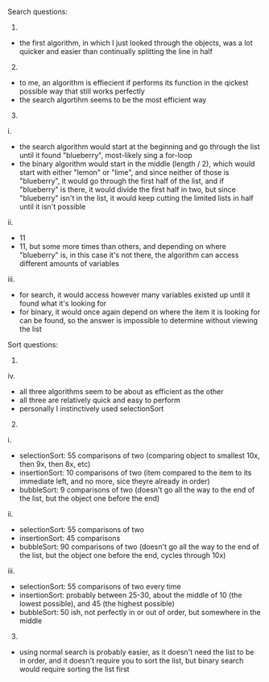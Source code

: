 Search questions:

1) 
- the first algorithm, in which I just looked through the objects, was a lot quicker and easier than continually splitting the line in half

2)
- to me, an algorithm is effiecient if performs its function in the qickest possible way that still works perfectly
- the search algortihm seems to be the most efficient way

3)
i.
- the search algorithm would start at the beginning and go through the list until it found "blueberry", most-likely sing a for-loop
- the binary algorithm would start in the middle (length / 2), which would start with either "lemon" or "lime", and since neither of those is "blueberry", it would go through the first half of the list, and if "blueberry" is there, it would divide the first half in two, but since "blueberry" isn't in the list, it would keep cutting the limited lists in half until it isn't possible

ii.
- 11
- 11, but some more times than others, and depending on where "blueberry" is, in this case it's not there, the algorithm can access different amounts of variables

iii.
- for search, it would access however many variables existed up until it found what it's looking for
- for binary, it would once again depend on where the item it is looking for can be found, so the answer is impossible to determine without viewing the list


Sort questions:

1)
iv.
- all three algorithms seem to be about as efficient as the other
- all three are relatively quick and easy to perform
- personally I instinctively used selectionSort

2)
i.
- selectionSort: 55 comparisons of two (comparing object to smallest 10x, then 9x, then 8x, etc)
- insertionSort: 10 comparisons of two (item compared to the item to its immediate left, and no more, sice theyre already in order)
- bubbleSort: 9 comparisons of two (doesn't go all the way to the end of the list, but the object one before the end)

ii.
- selectionSort: 55 comparisons of two
- insertionSort: 45 comparisons
- bubbleSort: 90 comparisons of two (doesn't go all the way to the end of the list, but the object one before the end, cycles through 10x)

iii.
- selectionSort: 55 comparisons of two every time
- insertionSort: probably between 25-30, about the middle of 10 (the lowest possible), and 45 (the highest possible)
- bubbleSort: 50 ish, not perfectly in or out of order, but somewhere in the middle

3)
- using normal search is probably easier, as it doesn't need the list to be in order, and it doesn't require you to sort the list, but binary search would require sorting the list first